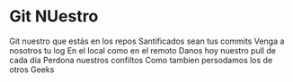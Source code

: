 # Git NUestro

Git nuestro que estás en los repos
Santificados sean tus commits
Venga a nosotros tu log
En el local como en el remoto
Danos hoy nuestro pull de cada día
Perdona nuestros confiltos
Como tambien persodamos los de otros Geeks

